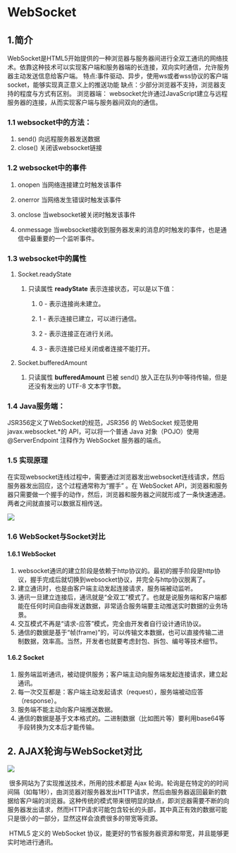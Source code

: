 # WebSocket

##  1.简介

WebSocket是HTML5开始提供的一种浏览器与服务器间进行全双工通讯的网络技术。依靠这种技术可以实现客户端和服务器端的长连接，双向实时通信，允许服务器主动发送信息给客户端。
特点:事件驱动、异步，使用ws或者wss协议的客户端socket，能够实现真正意义上的推送功能
缺点：少部分浏览器不支持，浏览器支持的程度与方式有区别。
浏览器端：
websocket允许通过JavaScript建立与远程服务器的连接，从而实现客户端与服务器间双向的通信。

### 1.1 websocket中的方法：
1. send() 向远程服务器发送数据
2. close() 关闭该websocket链接
### 1.2 websocket中的事件
1. onopen 当网络连接建立时触发该事件

2. onerror 当网络发生错误时触发该事件

3. onclose 当websocket被关闭时触发该事件

4. onmessage 当websocket接收到服务器发来的消息的时触发的事件，也是通信中最重要的一个监听事件。

### 1.3 websocket中的属性
1. Socket.readyState

   1. 只读属性 **readyState** 表示连接状态，可以是以下值：

      1.  0 - 表示连接尚未建立。

      2.  1 - 表示连接已建立，可以进行通信。

      3.  2 - 表示连接正在进行关闭。

      4.  3 - 表示连接已经关闭或者连接不能打开。
2. Socket.bufferedAmount
   1. 只读属性 **bufferedAmount** 已被 send() 放入正在队列中等待传输，但是还没有发出的 UTF-8 文本字节数。

### 1.4 Java服务端：
JSR356定义了WebSocket的规范，JSR356 的 WebSocket 规范使用 javax.websocket.*的 API，可以将一个普通 Java 对象（POJO）使用 @ServerEndpoint 注释作为 WebSocket 服务器的端点。

### 1.5 实现原理

​	在实现websocket连线过程中，需要通过浏览器发出websocket连线请求，然后服务器发出回应，这个过程通常称为“握手” 。在 WebSocket API，浏览器和服务器只需要做一个握手的动作，然后，浏览器和服务器之间就形成了一条快速通道。两者之间就直接可以数据互相传送。

![](https://images2017.cnblogs.com/blog/1318474/201802/1318474-20180201103651390-1585236943.png)

### 1.6 WebSocket与Socket对比

#### 1.6.1 WebSocket

1. websocket通讯的建立阶段是依赖于http协议的。最初的握手阶段是http协议，握手完成后就切换到websocket协议，并完全与http协议脱离了。
2. 建立通讯时，也是由客户端主动发起连接请求，服务端被动监听。
3. 通讯一旦建立连接后，通讯就是“全双工”模式了。也就是说服务端和客户端都能在任何时间自由得发送数据，非常适合服务端要主动推送实时数据的业务场景。
4. 交互模式不再是“请求-应答”模式，完全由开发者自行设计通讯协议。
5. 通信的数据是基于“帧(frame)”的，可以传输文本数据，也可以直接传输二进制数据，效率高。当然，开发者也就要考虑封包、拆包、编号等技术细节。

#### 1.6.2 Socket

1.  服务端监听通讯，被动提供服务；客户端主动向服务端发起连接请求，建立起通讯。
2. 每一次交互都是：客户端主动发起请求（request），服务端被动应答（response）。
3. 服务端不能主动向客户端推送数据。
4. 通信的数据是基于文本格式的。二进制数据（比如图片等）要利用base64等手段转换为文本后才能传输。



## 2. AJAX轮询与WebSocket对比

![](http://www.runoob.com/wp-content/uploads/2016/03/ws.png)

​	很多网站为了实现推送技术，所用的技术都是 Ajax 轮询。轮询是在特定的的时间间隔（如每1秒），由浏览器对服务器发出HTTP请求，然后由服务器返回最新的数据给客户端的浏览器。这种传统的模式带来很明显的缺点，即浏览器需要不断的向服务器发出请求，然而HTTP请求可能包含较长的头部，其中真正有效的数据可能只是很小的一部分，显然这样会浪费很多的带宽等资源。

​	HTML5 定义的 WebSocket 协议，能更好的节省服务器资源和带宽，并且能够更实时地进行通讯。